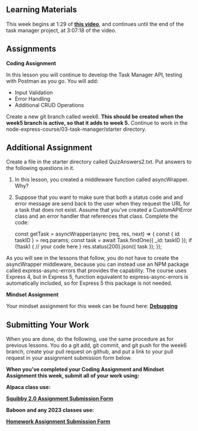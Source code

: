 ## **Learning Materials**

This week begins at 1:29 of **[this video](https://www.youtube.com/watch?v=rltfdjcXjmk&t=23313s)**, and continues until the end of the task manager project, at 3:07:18 of the video.

## **Assignments**

**Coding Assignment**

In this lesson you will continue to develop the Task Manager API, testing with Postman as you go. You will add:

- Input Validation
- Error Handling
- Additional CRUD Operations

Create a new git branch called week6. **This should be created when the week5 branch is active, so that it adds to week 5.** Continue to work in the node-express-course/03-task-manager/starter directory.

## Additional Assignment

Create a file in the starter directory called QuizAnswers2.txt. Put answers to the following questions in it.

1.  In this lesson, you created a middleware function called asyncWrapper. Why?
2.  Suppose that you want to make sure that both a status code and and error message are send back to the user when they request the URL for a task that does not exist. Assume that you've created a CustomAPIError class and an error handler that references that class. Complete the code:

    const getTask = asyncWrapper(async (req, res, next) => {
    const { id: taskID } = req.params;
    const task = await Task.findOne({ \_id: taskID });
    if (!task) {
    // your code here
    }
    res.status(200).json({ task });
    });

As you will see in the lessons that follow, you do not have to create the asyncWrapper middleware, because you can instead use an NPM package called express-async-errors that provides the capability. The course uses Express 4, but in Express 5, function equivalent to express-async-errors is automatically included, so for Express 5 this package is not needed.

**Mindset Assignment**

Your mindset assignment for this week can be found here: **[Debugging](https://learn.codethedream.org/mindset-curriculum-debugging-part-1/)**

## **Submitting Your Work**

When you are done, do the following, use the same procedure as for previous lessons. You do a git add, git commit, and git push for the week6 branch, create your pull request on github, and put a link to your pull request in your assignment submission form below.

**When you’ve completed your Coding Assignment and Mindset Assignment this week, submit all of your work using:**

**Alpaca class use:**

**[Squibby 2.0 Assignment Submission Form](http://tiny.cc/squibby2)**

**Baboon** **and any 2023 classes use:**

[**Homework Assignment Submission Form**](https://airtable.com/shrBpqHbS6wgInoF9)
